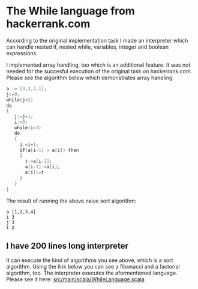 # The While language from hackerrank.com

According to the original implementation task I made an interpreter which can handle 
nested if, nested while, variables, integer and boolean expressions.

I implemented array handling, too which is an additional feature. It was not needed 
for the succesful execution of the original task on hackerrank.com. 
Please see the algorithm below which demonstrates array handling.
```go
a := [4,3,2,1];
j:=0;
while(j<3)
do
{
   j:=j+1;
   i:=0;
   while(i<3)
   do
   {
     i:=i+1;
     if(a[i-1] > a[i]) then
     {
       t:=a[i-1];
       a[i-1]:=a[i];
       a[i]:=t
     }
   }
}
```

The result of running the above naive sort algorithm:
```
a [1,2,3,4]
i 3
j 3
t 2
```

## I have 200 lines long interpreter

It can execute the kind of algorithms you see above, which is a sort algorithm. 
Using the link below you can see a fibonacci and a factorial algorithm, too.
The interpreter executes the aformentioned language. Please see it
here: [src/main/scala/WhileLanguage.scala](https://github.com/scala-szeged/hrank-while-language/blob/master/src/main/scala/WhileLanguage.scala)
